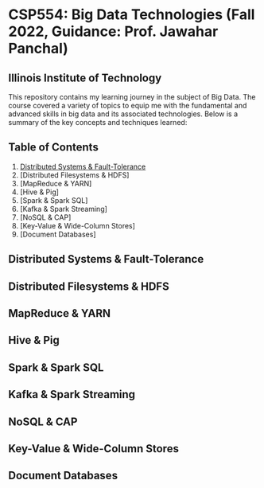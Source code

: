 # CSP554: Big Data Technologies (Fall 2022, Guidance: Prof. Jawahar Panchal)
## Illinois Institute of Technology

This repository contains my learning journey in the subject of Big Data. The course covered a variety of topics to equip me with the fundamental and advanced skills in big data and its associated technologies. Below is a summary of the key concepts and techniques learned:

## Table of Contents

1. [Distributed Systems & Fault-Tolerance](#distributed-systems-&-fault-tolerance)
2. [Distributed Filesystems & HDFS]
3. [MapReduce & YARN]
4. [Hive & Pig]
5. [Spark & Spark SQL]
6. [Kafka & Spark Streaming]
7. [NoSQL & CAP]
8. [Key-Value & Wide-Column Stores]
9. [Document Databases]

## Distributed Systems & Fault-Tolerance

## Distributed Filesystems & HDFS

## MapReduce & YARN

## Hive & Pig

## Spark & Spark SQL

## Kafka & Spark Streaming

## NoSQL & CAP

## Key-Value & Wide-Column Stores

## Document Databases
